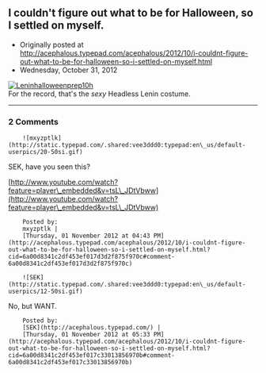 ## I couldn't figure out what to be for Halloween, so I settled on myself.

 * Originally posted at http://acephalous.typepad.com/acephalous/2012/10/i-couldnt-figure-out-what-to-be-for-halloween-so-i-settled-on-myself.html
 * Wednesday, October 31, 2012



[![Leninhalloweenprep10h](http://acephalous.typepad.com/.a/6a00d8341c2df453ef017c32f9a30a970b-500wi "Leninhalloweenprep10h")](http://acephalous.typepad.com/.a/6a00d8341c2df453ef017c32f9a30a970b-popup)  
For the record, that's the _sexy_ Headless Lenin costume. 

		

* * *

### 2 Comments 

		

                
[]()

	

		![mxyzptlk](http://static.typepad.com/.shared:vee3ddd0:typepad:en\_us/default-userpics/20-50si.gif)
	

	

		

SEK, have you seen this?

[http://www.youtube.com/watch?feature=player\_embedded&v=tsL\_JDtVbww](http://www.youtube.com/watch?feature=player\_embedded&v=tsL\_JDtVbww)

	

		Posted by:
		mxyzptlk |
		[Thursday, 01 November 2012 at 04:43 PM](http://acephalous.typepad.com/acephalous/2012/10/i-couldnt-figure-out-what-to-be-for-halloween-so-i-settled-on-myself.html?cid=6a00d8341c2df453ef017d3d2f875f970c#comment-6a00d8341c2df453ef017d3d2f875f970c)

[]()

	

		![SEK](http://static.typepad.com/.shared:vee3ddd0:typepad:en\_us/default-userpics/12-50si.gif)
	

	

		

No, but WANT.

	

		Posted by:
		[SEK](http://acephalous.typepad.com/) |
		[Thursday, 01 November 2012 at 05:33 PM](http://acephalous.typepad.com/acephalous/2012/10/i-couldnt-figure-out-what-to-be-for-halloween-so-i-settled-on-myself.html?cid=6a00d8341c2df453ef017c33013856970b#comment-6a00d8341c2df453ef017c33013856970b)

		

        